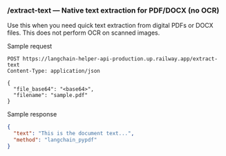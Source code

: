 ### /extract-text — Native text extraction for PDF/DOCX (no OCR)

Use this when you need quick text extraction from digital PDFs or DOCX files. This does not perform OCR on scanned images.

Sample request
```http
POST https://langchain-helper-api-production.up.railway.app/extract-text
Content-Type: application/json

{
  "file_base64": "<base64>",
  "filename": "sample.pdf"
}
```

Sample response
```json
{
  "text": "This is the document text...",
  "method": "langchain_pypdf"
}
```


